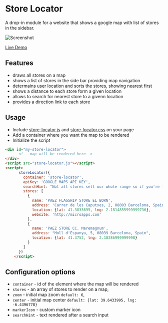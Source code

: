 # Store Locator

A drop-in module for a website that shows a google map with list of stores in the sidebar. 

![Screenshot](/screenshot.png?raw=true)

[Live Demo](https://microapps.github.io/store-locator/)

## Features
- draws all stores on a map
- shows a list of stores in the side bar providing map navigation
- determains user location and sorts the stores, showing nearest first
- shows a distance to each store form a given location
- allows to search for nearest store to a givenn location
- provides a direction link to each store

## Usage

- Include [store-locator.js](/dist/store-locator.js?raw=true) and [store-locator.css](/dist/store-locator.css?raw=true) on your page
- Add a container where you want the map to be rendered
- Initialize the script


```html
<div id="my-store-locator">
      <!-- map will be rendered here-->
</div>
<script src="store-locator.js"></script>
<script>
      storeLocator({
        container: 'store-locator',
        apiKey: 'GOOGLE_MAPS_API_KEY',
        searchHint: "Not all stores sell our whole range so if you're looking for a specific product we recommend you call ahead.",
        stores: [
          {
            name: 'PAEZ FLAGSHIP STORE EL BORN',
            address: 'Carrer de les Caputxes, 2, 08003 Barcelona, Spain',
            location: {lat: 41.3833695, lng: 2.1814855999999736},
            website: 'http://microapps.com'
          },
          {
            name: 'PAEZ STORE CC. Maremagnum',
            address: "Moll d'Espanya, 5, 08039 Barcelona, Spain",
            location: {lat: 41.3752, lng: 2.18286999999998}
          }
        ]
      })
    </script>
```

## Configuration options

- `container` - id of the element where the map will be rendered
- `stores` - an array of stores to render on a map,
- `zoom` - initial map zoom `default: 6`,
- `center` - initial map center `default: {lat: 39.6433995, lng: -6.4396778}`
- `markerIcon` - custom marker icon
- `searchHint` - text rendered after a search input

